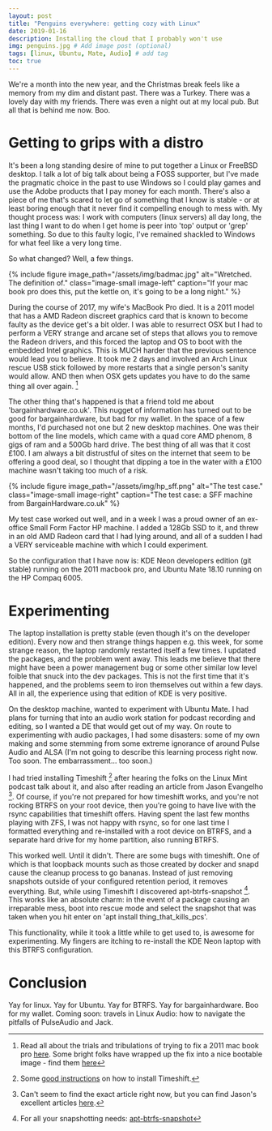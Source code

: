 ```yaml
---
layout: post
title: "Penguins everywhere: getting cozy with Linux"
date: 2019-01-16
description: Installing the cloud that I probably won't use
img: penguins.jpg # Add image post (optional)
tags: [linux, Ubuntu, Mate, Audio] # add tag
toc: true
---
```



We're a month into the new year, and the Christmas break feels like a memory from my dim and distant past. There was a Turkey. There was a lovely day with my friends. There was even a night out at my local pub. But all that is behind me now. Boo.

# Getting to grips with a distro

It's been a long standing desire of mine to put together a Linux or FreeBSD desktop. I talk a lot of big talk about being a FOSS supporter, but I've made the pragmatic choice in the past to use Windows so I could play games and use the Adobe products that I pay money for each month. There's also a piece of me that's scared to let go of something that I know is stable - or at least boring enough that it never find it compelling enough to mess with. My thought process was: I work with computers (linux servers) all day long, the last thing I want to do when I get home is peer into 'top' output or 'grep' something. So due to this faulty logic, I've remained shackled to Windows for what feel like a very long time.

So what changed? Well, a few things.

{% include figure image_path="/assets/img/badmac.jpg" alt="Wretched. The definition of." class="image-small image-left" caption="If your mac book pro does this, put the kettle on, it's going to be a long night." %}

During the course of 2017, my wife's MacBook Pro died. It is a 2011 model that has a AMD Radeon discreet graphics card that is known to become faulty as the device get's a bit older. I was able to resurrect OSX but I had to perform a VERY strange and arcane set of steps that allows you to remove the Radeon drivers, and this forced the laptop and OS to boot with the embedded Intel graphics. This is MUCH harder that the previous sentence would lead you to believe. It took me 2 days and involved an Arch Linux rescue USB stick followed by more restarts that a single person's sanity would allow. AND then when OSX gets updates you have to do the same thing all over again. [^1]

The other thing that's happened is that a friend told me about 'bargainhardware.co.uk'. This nugget of information has turned out to be good for bargainhardware, but bad for my wallet. In the space of a few months, I'd purchased not one but 2 new desktop machines. One was their bottom of the line models, which came with a quad core AMD phenom, 8 gigs of ram and a 500Gb hard drive. The best thing of all was that it cost £100. I am always a bit distrustful of sites on the internet that seem to be offering a good deal, so I thought that dipping a toe in the water with a £100 machine wasn't taking too much of a risk.

{% include figure image_path="/assets/img/hp_sff.png" alt="The test case." class="image-small image-right" caption="The test case: a SFF machine from BargainHardware.co.uk" %}

My test case worked out well, and in a week I was a proud owner of an ex-office Small Form Factor HP machine. I added a 128Gb SSD to it, and threw in an old AMD Radeon card that I had lying around, and all of a sudden I had a VERY serviceable machine with which I could experiment.

So the configuration that I have now is: KDE Neon developers edition (git stable) running on the 2011 macbook pro, and Ubuntu Mate 18.10 running on the HP Compaq 6005.

# Experimenting

The laptop installation is pretty stable (even though it's on the developer edition). Every now and then strange things happen e.g. this week, for some strange reason, the laptop randomly restarted itself a few times. I updated the packages, and the problem went away. This leads me believe that there might have been a power management bug or some other similar low level foible that snuck into the dev packages. This is not the first time that it's happened, and the problems seem to iron themselves out within a few days. All in all, the experience using that edition of KDE is very positive.

On the desktop machine, wanted to experiment with Ubuntu Mate. I had plans for turning that into an audio work station for podcast recording and editing, so I wanted a DE that would get out of my way. On route to experimenting with audio packages, I had some disasters: some of my own making and some stemming from some extreme ignorance of around Pulse Audio and ALSA (I'm not going to describe this learning process right now. Too soon. The embarrassment... too soon.)

I had tried installing Timeshift [^2] after hearing the folks on the Linux Mint podcast talk about it, and also after reading an article from Jason Evangelho [^3]. Of course, if you're not prepared for how timeshift works, and you're not rocking BTRFS on your root device, then you're going to have live with the rsync capabilities that timeshift offers. Having spent the last few months playing with ZFS, I was not happy with rsync, so for one last time I formatted everything and re-installed with a root device on BTRFS, and a separate hard drive for my home partition, also running BTRFS.

This worked well. Until it didn't. There are some bugs with timeshift. One of which is that loopback mounts such as those created by docker and snapd cause the cleanup process to go bananas. Instead of just removing snapshots outside of your configured retention period, it removes everything. But, while using Timeshift I discovered apt-btrfs-snapshot [^4]. This works like an absolute charm: in the event of a package causing an irreparable mess, boot into rescue mode and select the snapshot that was taken when you hit enter on 'apt install thing_that_kills_pcs'.

This functionality, while it took a little while to get used to, is awesome for experimenting. My fingers are itching to re-install the KDE Neon laptop with this BTRFS configuration.

# Conclusion

Yay for linux. Yay for Ubuntu. Yay for BTRFS. Yay for bargainhardware. Boo for my wallet. Coming soon: travels in Linux Audio: how to navigate the pitfalls of PulseAudio and Jack.

[^1]: Read all about the trials and tribulations of trying to fix a 2011 mac book pro  <a href="https://forums.macrumors.com/threads/force-2011-macbook-pro-8-2-with-failed-amd-gpu-to-always-use-intel-integrated-gpu-efi-variable-fix.2037591/">here</a>. Some bright folks have wrapped up the fix into a nice bootable image - find them <a href="https://realmacmods.com/macbook-2011-radeon-gpu-disable/">here</a>
[^2]: Some <a href="https://itsfoss.com/backup-restore-linux-timeshift/">good instructions</a> on how to install Timeshift.
[^3]: Can't seem to find the exact article right now, but you can find Jason's excellent articles <a href="https://www.forbes.com/sites/jasonevangelho/#517e84d7d36f">here</a>.
[^4]: For all your snapshotting needs: <a href="https://www.howtoforge.com/rollback-to-a-working-state-with-btrfs-plus-apt-btrfs-snapshot-on-ubuntu-12.10">apt-btrfs-snapshot</a>
